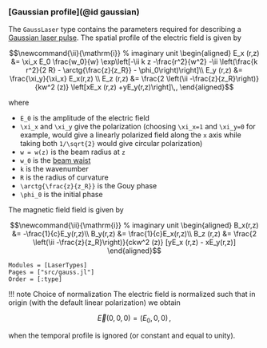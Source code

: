 ### [Gaussian profile](@id gaussian)

The `GaussLaser` type contains the parameters required for describing a
[Gaussian laser pulse](https://en.wikipedia.org/wiki/Gaussian_beam). The spatial profile of the electric field is given by
```math
\newcommand{\ii}{\mathrm{i}}                % imaginary unit
\begin{aligned}
    E_x (r,z) &= \xi_x E_0 \frac{w_0}{w} \exp\left[-\ii k z -\frac{r^2}{w^2} -\ii \left(\frac{k r^2}{2 R} - \arctg{\frac{z}{z_R}} - \phi_0\right)\right]\\
    E_y (r,z) &= \frac{\xi_y}{\xi_x} E_x(r,z) \\
    E_z (r,z) &= \frac{2 \left(\ii -\frac{z}{z_R}\right)}{kw^2 (z)} \left[xE_x (r,z) +yE_y(r,z)\right]\,,
\end{aligned}
```
where
- ``E_0`` is the amplitude of the electric field
- ``\xi_x`` and ``\xi_y`` give the polarization (choosing ``\xi_x=1`` and ``\xi_y=0`` for example, would give a linearly polarized field along the ``x`` axis while taking both ``1/\sqrt{2}`` would give circular polarization)
- ``w = w(z)`` is the beam radius at ``z``
- ``w_0`` is the [beam waist](https://en.wikipedia.org/wiki/Gaussian_beam#Beam_waist)
- ``k`` is the wavenumber
- ``R`` is the radius of curvature
- ``\arctg{\frac{z}{z_R}}`` is the Gouy phase
- ``\phi_0`` is the initial phase

The magnetic field field is given by
```math
\newcommand{\ii}{\mathrm{i}}                % imaginary unit
\begin{aligned}
    B_x(r,z) &= -\frac{1}{c}E_y(r,z)\\
    B_y(r,z) &= \frac{1}{c}E_x(r,z)\\
    B_z (r,z) &= \frac{2 \left(\ii -\frac{z}{z_R}\right)}{ckw^2 (z)} [yE_x (r,z) - xE_y(r,z)]
\end{aligned}
```
```@autodocs
Modules = [LaserTypes]
Pages = ["src/gauss.jl"]
Order = [:type]
```
!!! note Choice of normalization
The electric field is normalized such that in origin (with the default linear polarization) we obtain
```math
\vec{E}(0,0,0) = (E_0,0,0)\,,
```
when the temporal profile is ignored (or constant and equal to unity).
